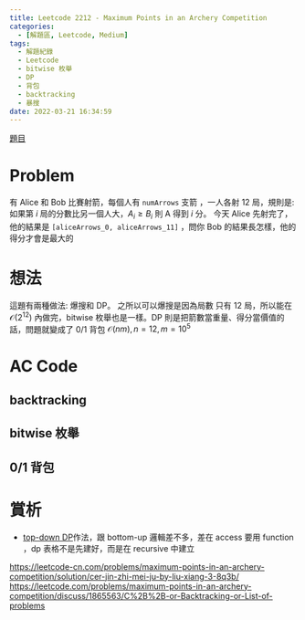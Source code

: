 ```yaml
---
title: Leetcode 2212 - Maximum Points in an Archery Competition
categories:
  - [解題區, Leetcode, Medium]
tags:
  - 解題紀錄
  - Leetcode
  - bitwise 枚舉
  - DP
  - 背包
  - backtracking
  - 暴搜
date: 2022-03-21 16:34:59
---
```


[題目](https://leetcode.com/problems/maximum-points-in-an-archery-competition/)

# Problem
有 Alice 和 Bob 比賽射箭，每個人有 `numArrows` 支箭 ，一人各射 12 局，規則是: 如果第 $i$ 局的分數比另一個人大，$A_i \ge B_i$ 則 A 得到 $i$ 分。
今天 Alice 先射完了，他的結果是 `[aliceArrows_0, aliceArrows_11]` ，問你 Bob 的結果長怎樣，他的得分才會是最大的

# 想法

這題有兩種做法: 爆搜和 DP。
之所以可以爆搜是因為局數 只有 12 局，所以能在 $\mathcal{O}(2^12)$ 內做完，bitwise 枚舉也是一樣。DP 則是把箭數當重量、得分當價值的話，問題就變成了 0/1 背包 $\mathcal{O}(nm), n=\text{12}, m=10^5$

# AC Code
## backtracking

<script src="https://emgithub.com/embed-v2.js?target=https%3A%2F%2Fgithub.com%2Froy4801%2Fsolved_problems%2Fblob%2Fmaster%2Fleetcode%2F2212.cpp%23L17-L59&style=github&showBorder=on&showLineNumbers=on&showFileMeta=on&showCopy=on"></script>

## bitwise 枚舉

<script src="https://emgithub.com/embed-v2.js?target=https%3A%2F%2Fgithub.com%2Froy4801%2Fsolved_problems%2Fblob%2Fmaster%2Fleetcode%2F2212_2.cpp%23L17-L55&style=github&showBorder=on&showLineNumbers=on&showFileMeta=on&showCopy=on"></script>

## 0/1 背包

<script src="https://emgithub.com/embed-v2.js?target=https%3A%2F%2Fgithub.com%2Froy4801%2Fsolved_problems%2Fblob%2Fmaster%2Fleetcode%2F2212_3.cpp%23L17-L67&style=github&showBorder=on&showLineNumbers=on&showFileMeta=on&showCopy=on"></script>

# 賞析

- [top-down DP](https://leetcode.com/problems/maximum-points-in-an-archery-competition/discuss/1865571/C%2B%2BPython-3-solutions%3A-Top-down-DP-Backtracking-Bit-Masking-Clean-and-Concise)作法，跟 bottom-up 邏輯差不多，差在 access 要用 function ，dp 表格不是先建好，而是在 recursive 中建立
             

<https://leetcode-cn.com/problems/maximum-points-in-an-archery-competition/solution/cer-jin-zhi-mei-ju-by-liu-xiang-3-8q3b/>
<https://leetcode.com/problems/maximum-points-in-an-archery-competition/discuss/1865563/C%2B%2B-or-Backtracking-or-List-of-problems>
